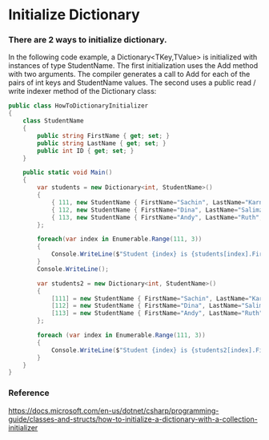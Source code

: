 # Initialize Dictionary

### There are 2 ways to initialize dictionary.
In the following code example, a Dictionary<TKey,TValue> is initialized with instances of type StudentName. The first initialization uses the Add method with two arguments. The compiler generates a call to Add for each of the pairs of int keys and StudentName values. The second uses a public read / write indexer method of the Dictionary class:

```C#
public class HowToDictionaryInitializer
{
    class StudentName
    {
        public string FirstName { get; set; }
        public string LastName { get; set; }
        public int ID { get; set; }
    }

    public static void Main()
    {
        var students = new Dictionary<int, StudentName>()
        {
            { 111, new StudentName { FirstName="Sachin", LastName="Karnik", ID=211 } },
            { 112, new StudentName { FirstName="Dina", LastName="Salimzianova", ID=317 } },
            { 113, new StudentName { FirstName="Andy", LastName="Ruth", ID=198 } }
        };

        foreach(var index in Enumerable.Range(111, 3))
        {
            Console.WriteLine($"Student {index} is {students[index].FirstName} {students[index].LastName}");
        }
        Console.WriteLine();		

        var students2 = new Dictionary<int, StudentName>()
        {
            [111] = new StudentName { FirstName="Sachin", LastName="Karnik", ID=211 },
            [112] = new StudentName { FirstName="Dina", LastName="Salimzianova", ID=317 } ,
            [113] = new StudentName { FirstName="Andy", LastName="Ruth", ID=198 }
        };

        foreach (var index in Enumerable.Range(111, 3))
        {
            Console.WriteLine($"Student {index} is {students2[index].FirstName} {students2[index].LastName}");
        }
    }
}
```

### Reference
https://docs.microsoft.com/en-us/dotnet/csharp/programming-guide/classes-and-structs/how-to-initialize-a-dictionary-with-a-collection-initializer
